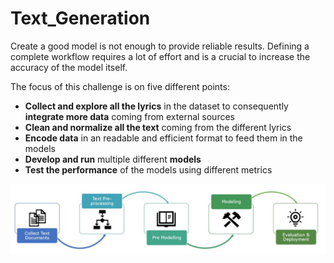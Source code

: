 # Text_Generation

Create a good model is not enough to provide reliable results. Defining a complete workflow requires a lot of effort and is a
crucial to increase the accuracy of the model itself.

The focus of this challenge is on five different points:
- **Collect and explore all the lyrics** in the dataset to consequently **integrate more data** coming from external sources
- **Clean and normalize all the text** coming from the different lyrics
- **Encode data** in an readable and efficient format to feed them in the models
- **Develop and run** multiple different **models**
- **Test the performance** of the models using different metrics

![Screenshot](Pic_Framework.JPG)
